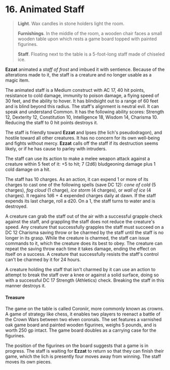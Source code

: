 # 16. Animated Staff

>**Light**. Wax candles in stone holders light the room.
>
>**Furnishings**. In the middle of the room, a wooden chair faces a small wooden table upon which rests a game board topped with painted figurines.
>
>**Staff**. Floating next to the table is a 5-foot-long staff made of chiseled ice.
>

**Ezzat** animated a *staff of frost* and imbued it with sentience. Because of the alterations made to it, the staff is a creature and no longer usable as a magic item.

The animated staff is a Medium construct with AC 17, 40 hit points, resistance to cold damage, immunity to poison damage, a flying speed of 30 feet, and the ability to hover. It has blindsight out to a range of 60 feet and is blind beyond this radius. The staff's alignment is neutral evil. It can speak and understand Common. It has the following ability scores: Strength 12, Dexterity 12, Constitution 10, Intelligence 18, Wisdom 14, Charisma 10. Reducing the staff to 0 hit points destroys it.

The staff is friendly toward **Ezzat** and Ipses (the lich's pseudodragon), and hostile toward all other creatures. It has no concern for its own well-being and fights without mercy. **Ezzat** calls off the staff if its destruction seems likely, or if he has cause to parley with intruders.

The staff can use its action to make a melee weapon attack against a creature within 5 feet of it: +5 to hit; 7 (2d6) bludgeoning damage plus 1 cold damage on a hit.

The staff has 10 charges. As an action, it can expend 1 or more of its charges to cast one of the following spells (save DC 12): *cone of cold* (5 charges), *fog cloud* (1 charge), *ice storm* (4 charges), or *wall of ice* (4 charges). It regains 1d6 + 4 expended charges daily at dawn. If the staff expends its last charge, roll a d20. On a 1, the staff turns to water and is destroyed.

A creature can grab the staff out of the air with a successful grapple check against the staff, and grappling the staff does not reduce the creature's speed. Any creature that successfully grapples the staff must succeed on a DC 12 Charisma saving throw or be charmed by the staff until the staff is no longer in its grasp. While the creature is charmed, the staff can issue commands to it, which the creature does its best to obey. The creature can repeat the saving throw each time it takes damage, ending the effect on itself on a success. A creature that successfully resists the staff's control can't be charmed by it for 24 hours.

A creature holding the staff that isn't charmed by it can use an action to attempt to break the staff over a knee or against a solid surface, doing so with a successful DC 17 Strength (Athletics) check. Breaking the staff in this manner destroys it.

#### Treasure

The game on the table is called Coroniir, more commonly known as crowns. A game of strategy like chess, it enables two players to reenact a battle of the Crown Wars between two elven coronals. The set features a varnished oak game board and painted wooden figurines, weighs 5 pounds, and is worth 250 gp intact. The game board doubles as a carrying case for the figurines.

The position of the figurines on the board suggests that a game is in progress. The staff is waiting for **Ezzat** to return so that they can finish their game, which the lich is presently four moves away from winning. The staff moves its own pieces.